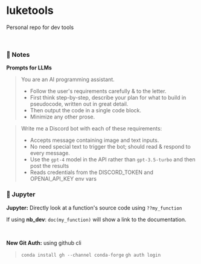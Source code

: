 # luketools
Personal repo for dev tools

</br>

### 📝 Notes

**Prompts for LLMs**
> You are an AI programming assistant.
> - Follow the user's requirements carefully & to the letter.
> - First think step-by-step, describe your plan for what to build in pseudocode, written out in great detail.
> - Then output the code in a single code block.
> - Minimize any other prose.

> Write me a Discord bot with each of these requirements:
> - Accepts message containing image and text inputs.
> - No need special text to trigger the bot; should read & respond to every message.
> - Use the `gpt-4` model in the API rather than `gpt-3.5-turbo` and then post the results
> - Reads credentials from the DISCORD_TOKEN and OPENAI_API_KEY env vars

### 📝 Jupyter

**Jupyter:** 
Directly look at a function's source code using
`??my_function`  

If using **nb_dev**: `doc(my_function)` will show a link to the documentation.

</br>

**New Git Auth:** using github cli
> `conda install gh --channel conda-forge`
> `gh auth login`
